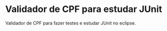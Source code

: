 # Validador de CPF para estudar JUnit
Validador de CPF para fazer testes e estudar JUnit no eclipse.
